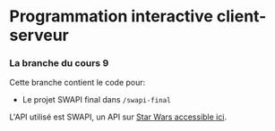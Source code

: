 # Programmation interactive client-serveur
### La branche du cours 9

Cette branche contient le code pour:
- Le projet SWAPI final dans `/swapi-final`

L'API utilisé est SWAPI, un API sur [Star Wars accessible ici](https://swapi.dev/).
